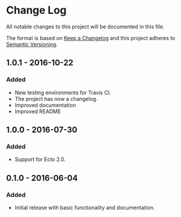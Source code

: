 # Change Log
All notable changes to this project will be documented in this file.

The format is based on [Keep a Changelog](http://keepachangelog.com/)
and this project adheres to [Semantic Versioning](http://semver.org/).

## 1.0.1 - 2016-10-22
### Added
- New testing environments for Travis CI.
- The project has now a changelog.
- Improved documentation
- Improved README

## 1.0.0 - 2016-07-30
### Added
- Support for Ecto 2.0.

## 0.1.0 - 2016-06-04
### Added
- Initial release with basic functionality and documentation.
